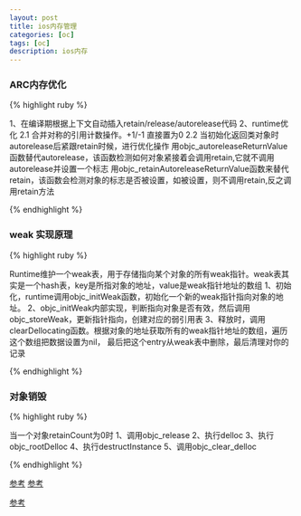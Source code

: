 ```yaml
---
layout: post
title: ios内存管理
categories: [oc]
tags: [oc]
description: ios内存
---
```


<h3>ARC内存优化</h3>

{% highlight ruby %}

1、在编译期根据上下文自动插入retain/release/autorelease代码
2、runtime优化
   2.1 合并对称的引用计数操作。+1/-1 直接置为0
   2.2 当初始化返回类对象时autorelease后紧跟retain时候，进行优化操作
      用objc_autoreleaseReturnValue函数替代autorelease，该函数检测如何对象紧接着会调用retain,它就不调用autorelease并设置一个标志
      用objc_retainAutoreleaseReturnValue函数来替代retain，该函数会检测对象的标志是否被设置，如被设置，则不调用retain,反之调用retain方法

{% endhighlight %}

<h3>weak 实现原理</h3>

{% highlight ruby %}

Runtime维护一个weak表，用于存储指向某个对象的所有weak指针。weak表其实是一个hash表，key是所指对象的地址，value是weak指针地址的数组
1、初始化，runtime调用objc_initWeak函数，初始化一个新的weak指针指向对象的地址。
2、objc_initWeak内部实现，判断指向对象是否有效，然后调用objc_storeWeak，更新指针指向，创建对应的弱引用表
3、释放时，调用clearDellocating函数。根据对象的地址获取所有的weak指针地址的数组，遍历这个数组把数据设置为nil，
  最后把这个entry从weak表中删除，最后清理对你的记录

{% endhighlight %}

<h3>对象销毁</h3>

{% highlight ruby %}


当一个对象retainCount为0时
1、调用objc_release
2、执行delloc
3、执行objc_rootDelloc
4、执行destructInstance
5、调用objc_clear_delloc

{% endhighlight %}

<a href="http://ios.jobbole.com/85038/?utm_source=blog.jobbole.com&utm_medium=relatedPosts" target="_blank">参考</a>
<a href="https://elliotsomething.github.io/2016/05/17/iOS%E4%B9%8B%E5%86%85%E5%AD%98%E9%82%A3%E4%BA%9B%E4%BD%A0%E4%B8%8D%E7%9F%A5%E9%81%93%E7%9A%84%E4%BA%8B/"  target="_blank">参考</a>

<a href="http://www.cocoachina.com/ios/20170328/18962.html" target="_blank">参考</a>



